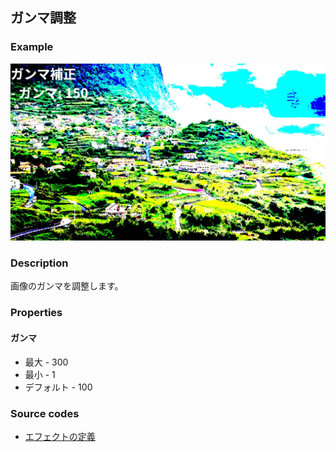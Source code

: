 ## ガンマ調整

### Example

![](https://raw.githubusercontent.com/b-editor/LearnBEditor/main/ja-JP/images/gamma-correction.jpg)

### Description

画像のガンマを調整します。

### Properties

#### ガンマ

* 最大 - 300
* 最小 - 1
* デフォルト - 100

### Source codes

* [エフェクトの定義](https://github.com/b-editor/BEditor/blob/main/src/libraries/BEditor.Primitive/Effects/PrimitiveImages/GammaCorrection.cs)